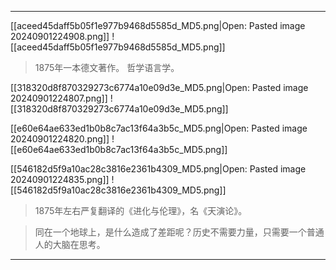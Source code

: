 
---

[[aceed45daff5b05f1e977b9468d5585d_MD5.png|Open: Pasted image 20240901224908.png]]
![[aceed45daff5b05f1e977b9468d5585d_MD5.png]]

> 1875年一本德文著作。
> 哲学语言学。

[[318320d8f870329273c6774a10e09d3e_MD5.png|Open: Pasted image 20240901224807.png]]
![[318320d8f870329273c6774a10e09d3e_MD5.png]]

[[e60e64ae633ed1b0b8c7ac13f64a3b5c_MD5.png|Open: Pasted image 20240901224820.png]]
![[e60e64ae633ed1b0b8c7ac13f64a3b5c_MD5.png]]

[[546182d5f9a10ac28c3816e2361b4309_MD5.png|Open: Pasted image 20240901224835.png]]
![[546182d5f9a10ac28c3816e2361b4309_MD5.png]]

> 1875年左右严复翻译的《进化与伦理》，名《天演论》。

> 同在一个地球上，是什么造成了差距呢？历史不需要力量，只需要一个普通人的大脑在思考。

---

